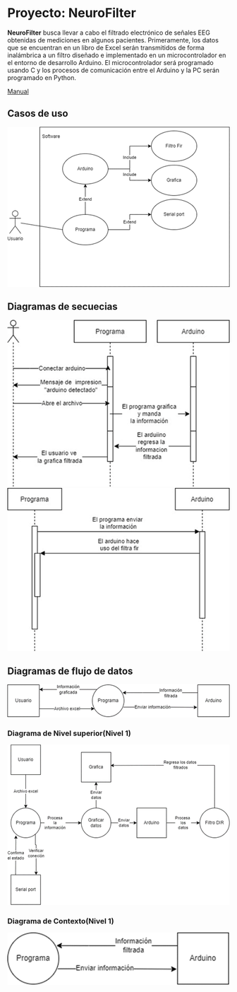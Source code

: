 # Proyecto: NeuroFilter

**NeuroFilter** busca llevar a cabo el filtrado electrónico de señales EEG obtenidas de 
mediciones en algunos pacientes. Primeramente, los datos que se encuentran en 
un libro de Excel serán transmitidos de forma inalámbrica a un filtro diseñado e 
implementado en un microcontrolador en el entorno de desarrollo Arduino. El 
microcontrolador será programado usando C y los procesos de comunicación entre 
el Arduino y la PC serán programado en Python. 

[Manual](docs/)

## Casos de uso
![Casos de usos.png](docs/casos_uso.png)


## Diagramas de secuecias
![img.png](docs/img.png)
![img_1.png](docs/img_1.png)
## Diagramas de flujo de datos
![img_2.png](docs/img_2.png)
### Diagrama de Nivel superior(Nivel 1)
![img_3.png](docs/img_3.png)
### Diagrama de Contexto(Nivel 1)
![img_5.png](docs/img_5.png)
